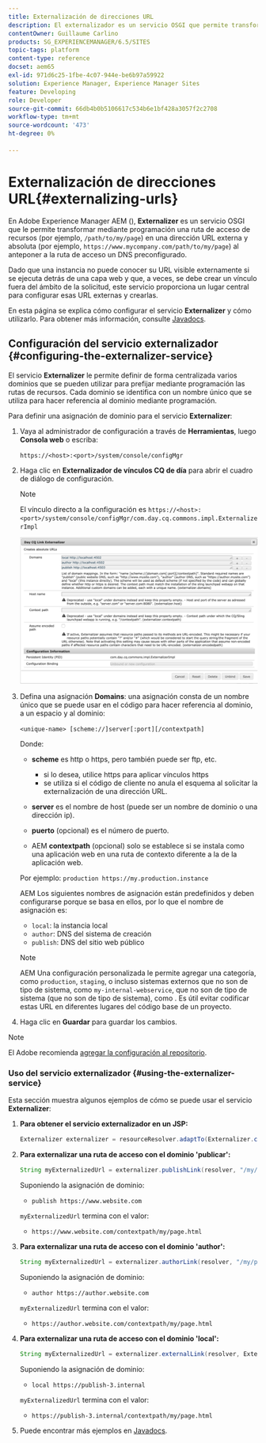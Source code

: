 ```yaml
---
title: Externalización de direcciones URL
description: El externalizador es un servicio OSGI que permite transformar mediante programación una ruta de recurso en una dirección URL externa y absoluta
contentOwner: Guillaume Carlino
products: SG_EXPERIENCEMANAGER/6.5/SITES
topic-tags: platform
content-type: reference
docset: aem65
exl-id: 971d6c25-1fbe-4c07-944e-be6b97a59922
solution: Experience Manager, Experience Manager Sites
feature: Developing
role: Developer
source-git-commit: 66db4b0b5106617c534b6e1bf428a3057f2c2708
workflow-type: tm+mt
source-wordcount: '473'
ht-degree: 0%

---
```


# Externalización de direcciones URL{#externalizing-urls}

En Adobe Experience Manager AEM (), **Externalizer** es un servicio OSGI que le permite transformar mediante programación una ruta de acceso de recursos (por ejemplo, `/path/to/my/page`) en una dirección URL externa y absoluta (por ejemplo, `https://www.mycompany.com/path/to/my/page`) al anteponer a la ruta de acceso un DNS preconfigurado.

Dado que una instancia no puede conocer su URL visible externamente si se ejecuta detrás de una capa web y que, a veces, se debe crear un vínculo fuera del ámbito de la solicitud, este servicio proporciona un lugar central para configurar esas URL externas y crearlas.

En esta página se explica cómo configurar el servicio **Externalizer** y cómo utilizarlo. Para obtener más información, consulte [Javadocs](https://developer.adobe.com/experience-manager/reference-materials/6-5/javadoc/com/day/cq/commons/Externalizer.html).

## Configuración del servicio externalizador {#configuring-the-externalizer-service}

El servicio **Externalizer** le permite definir de forma centralizada varios dominios que se pueden utilizar para prefijar mediante programación las rutas de recursos. Cada dominio se identifica con un nombre único que se utiliza para hacer referencia al dominio mediante programación.

Para definir una asignación de dominio para el servicio **Externalizer**:

1. Vaya al administrador de configuración a través de **Herramientas**, luego **Consola web** o escriba:

   `https://<host>:<port>/system/console/configMgr`

1. Haga clic en **Externalizador de vínculos CQ de día** para abrir el cuadro de diálogo de configuración.

   >[!NOTE]
   >
   >El vínculo directo a la configuración es `https://<host>:<port>/system/console/configMgr/com.day.cq.commons.impl.ExternalizerImpl`

   ![aem-externalizer-01](assets/aem-externalizer-01.png)

1. Defina una asignación **Domains**: una asignación consta de un nombre único que se puede usar en el código para hacer referencia al dominio, a un espacio y al dominio:

   `<unique-name> [scheme://]server[:port][/contextpath]`

   Donde:

   * **scheme** es http o https, pero también puede ser ftp, etc.

      * si lo desea, utilice https para aplicar vínculos https
      * se utiliza si el código de cliente no anula el esquema al solicitar la externalización de una dirección URL.

   * **server** es el nombre de host (puede ser un nombre de dominio o una dirección ip).
   * **puerto** (opcional) es el número de puerto.
   * AEM **contextpath** (opcional) solo se establece si se instala como una aplicación web en una ruta de contexto diferente a la de la aplicación web.

   Por ejemplo: `production https://my.production.instance`

   AEM Los siguientes nombres de asignación están predefinidos y deben configurarse porque se basa en ellos, por lo que el nombre de asignación es:

   * `local`: la instancia local
   * `author`: DNS del sistema de creación
   * `publish`: DNS del sitio web público

   >[!NOTE]
   >
   >AEM Una configuración personalizada le permite agregar una categoría, como `production`, `staging`, o incluso sistemas externos que no son de tipo de sistema, como `my-internal-webservice`, que no son de tipo de sistema (que no son de tipo de sistema), como . Es útil evitar codificar estas URL en diferentes lugares del código base de un proyecto.

1. Haga clic en **Guardar** para guardar los cambios.

>[!NOTE]
>
>El Adobe recomienda [agregar la configuración al repositorio](/help/sites-deploying/configuring.md#addinganewconfigurationtotherepository).

### Uso del servicio externalizador {#using-the-externalizer-service}

Esta sección muestra algunos ejemplos de cómo se puede usar el servicio **Externalizer**:

1. **Para obtener el servicio externalizador en un JSP:**

   ```java
   Externalizer externalizer = resourceResolver.adaptTo(Externalizer.class);
   ```

1. **Para externalizar una ruta de acceso con el dominio &#39;publicar&#39;:**

   ```java
   String myExternalizedUrl = externalizer.publishLink(resolver, "/my/page") + ".html";
   ```

   Suponiendo la asignación de dominio:

   * `publish https://www.website.com`

   `myExternalizedUrl` termina con el valor:

   * `https://www.website.com/contextpath/my/page.html`

1. **Para externalizar una ruta de acceso con el dominio &#39;author&#39;:**

   ```java
   String myExternalizedUrl = externalizer.authorLink(resolver, "/my/page") + ".html";
   ```

   Suponiendo la asignación de dominio:

   * `author https://author.website.com`

   `myExternalizedUrl` termina con el valor:

   * `https://author.website.com/contextpath/my/page.html`

1. **Para externalizar una ruta de acceso con el dominio &#39;local&#39;:**

   ```java
   String myExternalizedUrl = externalizer.externalLink(resolver, Externalizer.LOCAL, "/my/page") + ".html";
   ```

   Suponiendo la asignación de dominio:

   * `local https://publish-3.internal`

   `myExternalizedUrl` termina con el valor:

   * `https://publish-3.internal/contextpath/my/page.html`

1. Puede encontrar más ejemplos en [Javadocs](https://developer.adobe.com/experience-manager/reference-materials/6-5/javadoc/com/day/cq/commons/Externalizer.html).
